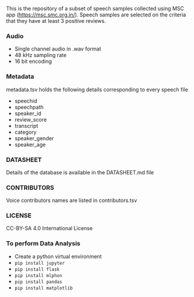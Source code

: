 This is the repository of a subset of speech samples collected using MSC app (https://msc.smc.org.in/). Speech samples are selected on the criteria that they have at least 3 positive reviews.

### Audio

- Single channel audio in .wav format
- 48 kHz sampling rate
- 16 bit encoding

### Metadata

metadata.tsv holds the following details corresponding to every speech file

- speechid	
- speechpath	
- speaker_id	
- review_score	
- transcript
- category	
- speaker_gender
- speaker_age

### DATASHEET

Details of the database is available in the DATASHEET.md file

### CONTRIBUTORS

Voice contributors names are listed in contributors.tsv

### LICENSE

CC-BY-SA 4.0 International License

### To perform Data Analysis

- Create a python virtual environment
- `pip install jupyter`
- `pip install flask`
- `pip install mlphon`
- `pip install pandas`
- `pip install matplotlib`


